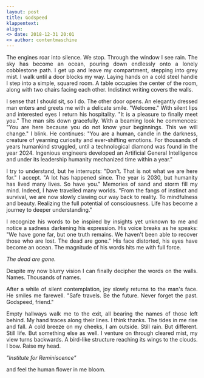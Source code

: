 ```yaml
---
layout: post
title: Godspeed
klappentext:
align:
<> date: 2018-12-31 20:01
<> author: contentmaschine
---
```

<div style="text-align:justify">
The engines roar into silence. We stop. Through the window I see rain. The sky has become an ocean, pouring down endlessly onto a lonely cobblestone path. I get up and leave my compartment, stepping into grey mist. I walk until a door blocks my way. Laying hands on a cold steel handle I step into a simple, squared room. A table occupies the center of the room, along with two chairs facing each other. Indistinct writing covers the walls.

I sense that I should sit, so I do. The other door opens. An elegantly dressed man enters and greets me with a delicate smile. "Welcome." With silent lips and interested eyes I return his hospitality. "It is a pleasure to finally meet you." The man sits down gracefully. With a beaming look he commences: "You are here because you do not know your beginnings. This we will change." I blink. He continues: "You are a human, candle in the darkness, creature of yearning curiosity and ever-shifting emotions. For thousands of years humankind struggled, until a technological diamond was found in the year 2024. Ingenious engineers developed an Artificial General Intelligence and under its leadership humanity mechanized time within a year."

I try to understand, but he interrupts: "Don't. That is not what we are here for." I accept. "A lot has happened since. The year is 2030, but humanity has lived many lives. So have you." Memories of sand and storm fill my mind. Indeed, I have travelled many worlds. "From the fangs of instinct and survival, we are now slowly clawing our way back to reality. To mindfulness and beauty. Realizing the full potential of consciousness. Life has become a journey to deeper understanding." 

I recognize his words to be inspired by insights yet unknown to me and notice a sadness darkening his expression. His voice breaks as he speaks: "We have gone far, but one truth remains. We haven't been able to recover those who are lost. The dead are gone." His face distorted, his eyes have become an ocean. The magnitude of his words hits me with full force.

*The dead are gone.*

Despite my now blurry vision I can finally decipher the words on the walls. Names. Thousands of names. 

After a while of silent contemplation, joy slowly returns to the man's face. He smiles me farewell. "Safe travels. Be the future. Never forget the past. Godspeed, friend." 

Empty hallways walk me to the exit, all bearing the names of those left behind. My hand traces along their lines. I think thanks. The tides in me rise and fall. A cold breeze on my cheeks, I am outside. Still rain. But different. Still life. But something else as well. I venture on through cleared mist, my view turns backwards. A bird-like structure reaching its wings to the clouds. I bow. Raise my head.

*"Institute for Reminiscence"*

and feel the human flower in me bloom.